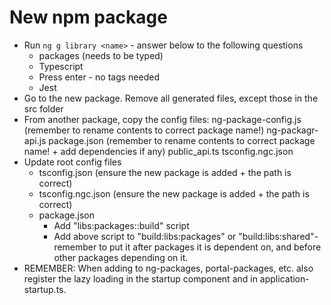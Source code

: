 # New npm package

- Run `ng g library <name>` - answer below to the following questions
    - packages (needs to be typed)
    - Typescript
    - Press enter - no tags needed
    - Jest
- Go to the new package. Remove all generated files, except those in the src folder
- From another package, copy the config files:
    ng-package-config.js (remember to rename contents to correct package name!)
    ng-packagr-api.js
    package.json (remember to rename contents to correct package name! + add dependencies if any)
    public_api.ts
    tsconfig.ngc.json
- Update root config files
    - tsconfig.json (ensure the new package is added + the path is correct)
    - tsconfig.ngc.json (ensure the new package is added + the path is correct)
    - package.json 
        - Add  "libs:packages:<name>:build" script
        - Add above script to "build:libs:packages" or "build:libs:shared"- remember to put it after packages it is dependent on, and before other packages depending on it.
- REMEMBER: When adding to ng-packages, portal-packages, etc. also register the lazy loading in the startup component and in application-startup.ts.